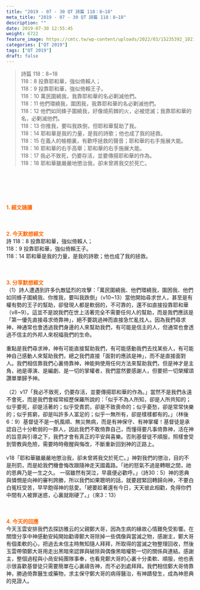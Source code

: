 ```yaml
---
title: "2019 - 07 - 30 QT 詩篇 118：8~18"
meta_title: "2019 - 07 - 30 QT 詩篇 118：8~18"
description: ""
date: 2019-07-30 12:55:45
weight: 6722
feature_image: https://cmtc.tw/wp-content/uploads/2022/03/15235392_10211799862337740_180693556567566654_o-1.webp
categories: ["QT 2019"]
tags: ["QT 2019"]
draft: false
---
```


<blockquote>詩篇 118：8~18<br />
118：8 投靠耶和華，強似倚賴人；<br />
118：9 投靠耶和華，強似倚賴王子。<br />
118：10 萬民圍繞我，我靠耶和華的名必剿滅他們。<br />
118：11 他們環繞我，圍困我，我靠耶和華的名必剿滅他們。<br />
118：12 他們如同蜂子圍繞我，好像燒荊棘的火，必被熄滅；我靠耶和華的名，必剿滅他們。<br />
118：13 你推我，要叫我跌倒，但耶和華幫助了我。<br />
118：14 耶和華是我的力量，是我的詩歌；他也成了我的拯救。<br />
118：15 在義人的帳棚裏，有歡呼拯救的聲音；耶和華的右手施展大能。<br />
118：16 耶和華的右手高舉；耶和華的右手施展大能。<br />
118：17 我必不致死，仍要存活，並要傳揚耶和華的作為。<br />
118：18 耶和華雖嚴嚴地懲治我，卻未曾將我交於死亡。</blockquote><br />
&nbsp;<br />
<br />
&nbsp;<br />
<br />
<span style="color: #ff6600;"><strong>1. </strong><strong>經文誦讀</strong></span><br />
<br />
<span style="color: #ff6600;"><strong> </strong></span><br />
<br />
<span style="color: #ff6600;"><strong>2. 今天默想</strong><strong>經文<br />
</strong></span>詩 118：8 投靠耶和華，強似倚賴人；<br />
118：9 投靠耶和華，強似倚賴王子。<br />
118：14 耶和華是我的力量，是我的詩歌；他也成了我的拯救。<br />
<br />
&nbsp;<br />
<br />
<span style="color: #ff6600;"><strong>3. 分享默想經文<br />
</strong></span>（1）詩人遭遇到許多仇敵猛烈的攻擊：「萬民圍繞我、他們環繞我，圍困我、他們如同蜂子圍繞我、你推我，要叫我跌倒」（v10~13）當他開始尋求世人，甚至是有權有勢的王子的幫助，卻發現人都是軟弱的，不可靠的，還不如直接投靠耶和華（v8~9）。這並不是說我們在世上活著完全不需要任何人的幫助，而是我們應該是「第一優先直接尋求倚靠神」，絕不要跳過神而直接急忙亂找人。因為我們尋求神，神通常也會透過我們身邊的人來幫助我們，有可能是信主的人，但通常也會透過不信主的外邦人來祝福我們的生命。<br />
<br />
重點是我們尋求神，神有可能直接幫助我們，有可能感動我們去找某些人，有可能神自己感動人來幫助我們，總之我們直接「面對的應該是神」，而不是直接面對人。我們相信靠我們心裏倚靠神，神能夠使用任何方法來幫助我們，但是神才是主角，祂是導演、是編劇、是一切的掌權者，我們當然要感謝人，但要把一切榮耀頌讚單單歸予神。<br />
<br />
（2）v17「我必不致死，仍要存活，並要傳揚耶和華的作為。」當然不是我們永遠不會死，而是我們會經常經歷保羅所說的：「似乎不為人所知，卻是人所共知的；似乎要死，卻是活著的；似乎受責罰，卻是不致喪命的；似乎憂愁，卻是常常快樂的；似乎貧窮，卻是叫許多人富足的；似乎一無所有，卻是樣樣都有的。」（林後6：9）基督徒不是一帆風順、無災無病，而是有神保守、有神掌權！基督徒是承認自己十分軟弱的一群人，因此我們不敢倚靠自己，而懂得要凡事倚靠神，活在神的旨意與引導之下，我們才會有真正的平安與喜樂。否則基督徒不順服，照樣會受到管教與危險，需要時時儆醒與悔改，不斷重新回到神的正路上。<br />
<br />
v18「耶和華雖嚴嚴地懲治我，卻未曾將我交於死亡。」神對我們的懲治，目的不是刑罰，而是給我們機會悔改跟隨神走天國義路。「祂的怒氣不過是轉眼之間，祂的恩典乃是一生之久。 一宿雖然有哭泣，早晨便必歡呼。」（詩30：5）神的恩典與憐憫是向神的審判誇勝，所以我們如果聰明的話，就要趕緊回轉歸向神，不要白白冤枉受苦，早早飽得神的慈愛。「總要趁著還有今日，天天彼此相勸，免得你們中間有人被罪迷惑，心裏就剛硬了。」（來3：13）<br />
<br />
&nbsp;<br />
<br />
<span style="color: #ff6600;"><strong>4. 今天的回應<br />
</strong></span>今天玉雲安排我們去探訪雅云的父親鄭大哥，因為生病的緣故心情難免受影響。在關懷分享中神感動安純開始勸導鄭大哥除掉一些偶像與當滅之物，感謝主，鄭大哥有個柔軟的心，把過去未信主時無知隨人拜拜，所取得的當滅之物整理回收，然後玉雲帶領鄭大哥用走出黑暗來認罪與破除與偶像黑暗權勢一切的關係與連結。感謝主，整個過程與小咼安純團隊事奉，也看見鄭大哥的心裏十分柔軟、順服，他也表示很喜歡基督徒只需要簡單在心裏禱告神，而不必到處拜拜。我們相信鄭大哥倚靠神，勝過倚靠醫生或藥物，求主保守鄭大哥的病得醫治，有神蹟發生，成為神恩典的見證人。
        